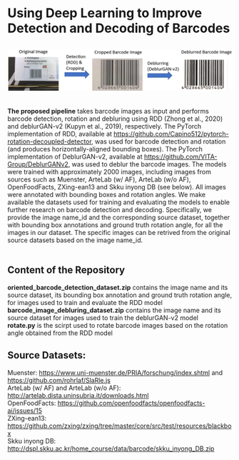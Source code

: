 # Using Deep Learning to Improve Detection and Decoding of Barcodes
##
![Barcode Image](https://github.com/cwang16/barcode/blob/main/pipeline.png) <br /> 
<br />
<br />
__The proposed pipeline__ takes barcode images as input and performs  barcode detection, rotation and debluring using RDD (Zhong et al., 2020) and deblurGAN-v2 (Kupyn et al., 2019), respectively. The PyTorch implementation of RDD, available at https://github.com/Capino512/pytorch-rotation-decoupled-detector, was used for barcode detection and rotation (and produces horizontally-aligned bounding boxes). The PyTorch implementation of DeblurGAN-v2, available at https://github.com/VITA-Group/DeblurGANv2, was used to deblur the barcode images. The models were trained with approximately 2000 images, including images from sources such as Muenster, ArteLab (w/ AF), ArteLab (w/o AF), OpenFoodFacts, ZXing-ean13 and Skku inyong DB (see below). All images were annotated with  bounding boxes and rotation angles. We make available the datasets used for training and evaluating the models to enable further research on barcode detection and decoding. Specifically, we provide the image name_id and the corresponding source dataset, together with bounding box annotations and ground truth rotation angle, for all the images in our dataset. The specific images can be retrived from the original source datasets based on the image name_id. 
<br />
<br />
## Content of the Repository
__oriented_barcode_detection_dataset.zip__ contains the image name and its source dataset, its bounding box annotation and ground truth rotation angle,  for images used to train and evaluate the RDD model <br />
__barcode_image_debluring_dataset.zip__ contains the image name and its source dataset for images used to train the deblurGAN-v2 model  <br />
__rotate.py__ is the scirpt used to rotate barcode images based on the rotation angle obtained from the RDD model  <br />

## Source Datasets:
Muenster: https://www.uni-muenster.de/PRIA/forschung/index.shtml and https://github.com/rohrlaf/SlaRle.js<br />
ArteLab (w/ AF) and ArteLab (w/o AF): http://artelab.dista.uninsubria.it/downloads.html<br />
OpenFoodFacts: https://github.com/openfoodfacts/openfoodfacts-ai/issues/15<br />
ZXing-ean13: https://github.com/zxing/zxing/tree/master/core/src/test/resources/blackbox<br />
Skku inyong DB: http://dspl.skku.ac.kr/home_course/data/barcode/skku_inyong_DB.zip<br />


